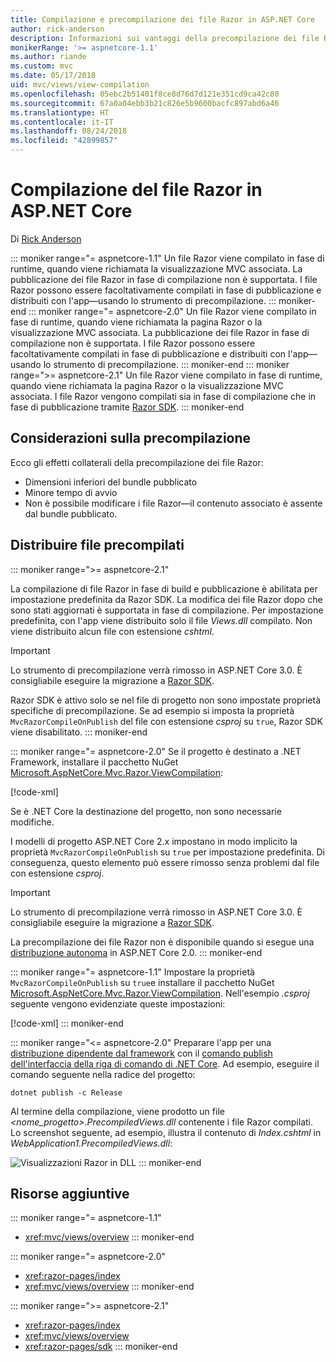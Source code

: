 ```yaml
---
title: Compilazione e precompilazione dei file Razor in ASP.NET Core
author: rick-anderson
description: Informazioni sui vantaggi della precompilazione dei file Razor e su come eseguire la precompilazione dei file Razor in un'app ASP.NET Core.
monikerRange: '>= aspnetcore-1.1'
ms.author: riande
ms.custom: mvc
ms.date: 05/17/2018
uid: mvc/views/view-compilation
ms.openlocfilehash: 05ebc2b51401f8ce8d76d7d121e351cd9ca42c80
ms.sourcegitcommit: 67a0a04ebb3b21c826e5b9600bacfc897abd6a46
ms.translationtype: HT
ms.contentlocale: it-IT
ms.lasthandoff: 08/24/2018
ms.locfileid: "42899857"
---
```

# <a name="razor-file-compilation-in-aspnet-core"></a>Compilazione del file Razor in ASP.NET Core

Di [Rick Anderson](https://twitter.com/RickAndMSFT)

::: moniker range="= aspnetcore-1.1"
Un file Razor viene compilato in fase di runtime, quando viene richiamata la visualizzazione MVC associata. La pubblicazione dei file Razor in fase di compilazione non è supportata. I file Razor possono essere facoltativamente compilati in fase di pubblicazione e distribuiti con l'app&mdash;usando lo strumento di precompilazione.
::: moniker-end
::: moniker range="= aspnetcore-2.0"
Un file Razor viene compilato in fase di runtime, quando viene richiamata la pagina Razor o la visualizzazione MVC associata. La pubblicazione dei file Razor in fase di compilazione non è supportata. I file Razor possono essere facoltativamente compilati in fase di pubblicazione e distribuiti con l'app&mdash;usando lo strumento di precompilazione.
::: moniker-end
::: moniker range=">= aspnetcore-2.1"
Un file Razor viene compilato in fase di runtime, quando viene richiamata la pagina Razor o la visualizzazione MVC associata. I file Razor vengono compilati sia in fase di compilazione che in fase di pubblicazione tramite [Razor SDK](xref:razor-pages/sdk).
::: moniker-end

## <a name="precompilation-considerations"></a>Considerazioni sulla precompilazione

Ecco gli effetti collaterali della precompilazione dei file Razor:

* Dimensioni inferiori del bundle pubblicato
* Minore tempo di avvio
* Non è possibile modificare i file Razor&mdash;il contenuto associato è assente dal bundle pubblicato.

## <a name="deploy-precompiled-files"></a>Distribuire file precompilati

::: moniker range=">= aspnetcore-2.1"

La compilazione di file Razor in fase di build e pubblicazione è abilitata per impostazione predefinita da Razor SDK. La modifica dei file Razor dopo che sono stati aggiornati è supportata in fase di compilazione. Per impostazione predefinita, con l'app viene distribuito solo il file *Views.dll* compilato. Non viene distribuito alcun file con estensione *cshtml*.

> [!IMPORTANT]
> Lo strumento di precompilazione verrà rimosso in ASP.NET Core 3.0. È consigliabile eseguire la migrazione a [Razor SDK](xref:razor-pages/sdk).
>
> Razor SDK è attivo solo se nel file di progetto non sono impostate proprietà specifiche di precompilazione. Se ad esempio si imposta la proprietà `MvcRazorCompileOnPublish` del file con estensione *csproj* su `true`, Razor SDK viene disabilitato.
::: moniker-end

::: moniker range="= aspnetcore-2.0"
Se il progetto è destinato a .NET Framework, installare il pacchetto NuGet [Microsoft.AspNetCore.Mvc.Razor.ViewCompilation](https://www.nuget.org/packages/Microsoft.AspNetCore.Mvc.Razor.ViewCompilation/):

[!code-xml[](view-compilation/sample/DotNetFrameworkProject.csproj?name=snippet_ViewCompilationPackage)]

Se è .NET Core la destinazione del progetto, non sono necessarie modifiche.

I modelli di progetto ASP.NET Core 2.x impostano in modo implicito la proprietà `MvcRazorCompileOnPublish` su `true` per impostazione predefinita. Di conseguenza, questo elemento può essere rimosso senza problemi dal file con estensione *csproj*.

> [!IMPORTANT]
> Lo strumento di precompilazione verrà rimosso in ASP.NET Core 3.0. È consigliabile eseguire la migrazione a [Razor SDK](xref:razor-pages/sdk).
>
> La precompilazione dei file Razor non è disponibile quando si esegue una [distribuzione autonoma](/dotnet/core/deploying/#self-contained-deployments-scd) in ASP.NET Core 2.0.
::: moniker-end

::: moniker range="= aspnetcore-1.1"
Impostare la proprietà `MvcRazorCompileOnPublish` su `true`e installare il pacchetto NuGet [Microsoft.AspNetCore.Mvc.Razor.ViewCompilation](https://www.nuget.org/packages/Microsoft.AspNetCore.Mvc.Razor.ViewCompilation/). Nell'esempio *.csproj* seguente vengono evidenziate queste impostazioni:

[!code-xml[](view-compilation/sample/MvcRazorCompileOnPublish.csproj?highlight=4,10)]
::: moniker-end

::: moniker range="<= aspnetcore-2.0"
Preparare l'app per una [distribuzione dipendente dal framework](/dotnet/core/deploying/#framework-dependent-deployments-fdd) con il [comando publish dell'interfaccia della riga di comando di .NET Core](/dotnet/core/tools/dotnet-publish). Ad esempio, eseguire il comando seguente nella radice del progetto:

```console
dotnet publish -c Release
```

Al termine della compilazione, viene prodotto un file *<nome_progetto>.PrecompiledViews.dll* contenente i file Razor compilati. Lo screenshot seguente, ad esempio, illustra il contenuto di *Index.cshtml* in *WebApplication1.PrecompiledViews.dll*:

![Visualizzazioni Razor in DLL](view-compilation/_static/razor-views-in-dll.png)
::: moniker-end

## <a name="additional-resources"></a>Risorse aggiuntive

::: moniker range="= aspnetcore-1.1"
* <xref:mvc/views/overview>
::: moniker-end

::: moniker range="= aspnetcore-2.0"
* <xref:razor-pages/index>
* <xref:mvc/views/overview>
::: moniker-end

::: moniker range=">= aspnetcore-2.1"
* <xref:razor-pages/index>
* <xref:mvc/views/overview>
* <xref:razor-pages/sdk>
::: moniker-end
